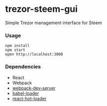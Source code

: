 trezor-steem-gui
=====================

Simple Trezor management interface for Steem

### Usage

```
npm install
npm start
open http://localhost:3000
```


### Dependencies

* React
* Webpack
* [webpack-dev-server](https://github.com/webpack/webpack-dev-server)
* [babel-loader](https://github.com/babel/babel-loader)
* [react-hot-loader](https://github.com/gaearon/react-hot-loader)
